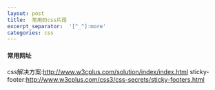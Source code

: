 ```yaml
---
layout: post
title:  常用的css片段
excerpt_separator:  '[^_^]:more'
categories: css
---
```


#### 常用网址
css解决方案:http://www.w3cplus.com/solution/index/index.html
sticky-footer:http://www.w3cplus.com/css3/css-secrets/sticky-footers.html
<div class="detailshow">
   <div class="detail-warpper clearfix">
      <div class="detail-main"></div>
   </div>
   <div class="detail-close"></div>
</div>
<style>
   .clearfix{
      display: inline-block;

   }
   .clearfix:after{
      dispaly:block;
      content: ",";
height: 0;
line-height: 0;
clear: both;
visibility: hidden;
   }
   .detail-warpper{
      min-height: 100%;
   }
   .detail-main{
      margin-top: 64px;
      padding-bottom: -64px  auto 0 auto;
      clear: both;
   }
   .detail-close{
      background: url() ;
      position: relative;
      width: 32px;
      height: 32px;
      margin: -64px auto 0 auto;
      clear: both;

   }
</style>
[^_^]:more
1、垂直对齐
如果你用CSS，则你会有困惑：我该怎么垂直对齐容器中的元素？现在，利用CSS3的Transform，可以很优雅的解决这个困惑：
``` python
.verticalcenter{
   position: relative;
   top: 50%;
   -webkit-transform: translateY(-50%);
   -o-transform: translateY(-50%);
   transform: translateY(-50%);
}
```
``` python
<div>
   <span>
      测试
   </span>
   div{
   display:table;
   }
   span{
   dispaly:table-cell;
   vertical-align:middle;
   }
</div>
```
1.1如果出现两个inline-block的div中间有缝隙，将父元素的font-size设置为0.或者两个div中间不要有空白。
1.2如果两个div顶部不对其，可以在第一个div上写vertical-align:top;
2、伸展一个元素到窗口高度
在具体场景中，你可能想要将一个元素伸展到窗口高度，基本元素的调整只能调整容器的大小,因此要使一个元素伸展到窗口高度，我们需要伸展顶层元素：html和body:
<pre>
html,
body {
   height: 100%;
}
</pre>
然后将100%应用到任何元素的高：
<pre>
div {
   height: 100%;
}
</pre>
3、基于文件格式使用不同的样式
为了更容易知道链接的目标，有时你想让一些链接看起来和其它的不同。下面的片段在文本链接前添加一个图标，对不同的资源使用不同的图标或图片：
<pre>
a[href^="http://"]{
   padding-right: 20px;
   background: url(external.gif) no-repeat center right;
}
/* emails */
a[href^="mailto:"]{
   padding-right: 20px;
   background: url(email.png) no-repeat center right;
}
/* pdfs */
a[href$=".pdf"]{
   padding-right: 20px;
   background: url(pdf.png) no-repeat center right;
}
</pre>
看起来是这样的:http://jsfiddle.net/agusesetiyono/3sL1r0mw/light/

4、创建跨浏览器的图像灰度
灰度有时看起来简约和优雅，能为网站呈现更深层次的色调。在示例中，我们将对一个SVG图像添加灰度过滤：
``` python
<svg xmlns="http://www.w3.org/2000/svg">
   <filter id="grayscale">
       <feColorMatrix type="matrix" values="0.3333 0.3333 0.3333 0 0 0.3333 0.3333 0.3333 0 0 0.3333 0.3333 0.3333 0 0 0 0 0 1 0"/>
   </filter>
</svg>
```
为了跨浏览器，会用到filter属性：
<pre>
img {
   filter: url(filters.svg#grayscale); /* Firefox 3.5+ */
   filter: gray; /* IE6-9 */
   -webkit-filter: grayscale(1); /* Google Chrome, Safari 6+ & Opera 15+ */
}
</pre>
5、背景渐变动画
CSS中最具诱惑的一个功能是能添加动画效果，除了渐变，你可以给背景色、透明度、元素大小添加动画。目前，你不能为渐变添加动画，但下面的代码可能有帮助。它通过改变背景位置，让它看起来有动画效果。

button {
   background-image: linear-gradient(#5187c4, #1c2f45);
   background-size: auto 200%;
   background-position: 0 100%;
   transition: background-position 0.5s;
}
button:hover {
   background-position: 0 0;
}
效果在这里：http://jsfiddle.net/agusesetiyono/gw46dk27/1/light/

6、CSS：表格列宽自适用
对于表格，当谈到调整列宽时，是比较痛苦的。然后，这里有一个可以使用的技巧：给td元素添加white-space: nowrap;能让文本正确的换行
<pre>
td {
   white-space: nowrap;
}
</pre>
查看效果：http://jsfiddle.net/agusesetiyono/1uotj8wv/3/light/

7、只在一边或两边显示盒子阴影
如果你要一个盒阴影，试试这个技巧，能为任一边添加阴影。为了实现这个，首先定义一个有具体宽高的盒子，然后正确定位:after伪类。实现底边阴影的代码如下：
<pre>
.box-shadow {
   background-color: #FF8020;
   width: 160px;
   height: 90px;
   margin-top: -45px;
   margin-left: -80px;
   position: absolute;
   top: 50%;
   left: 50%;
}
.box-shadow:after {
   content: "";
   width: 150px;
   height: 1px;
   margin-top: 88px;
   margin-left: -75px;
   display: block;
   position: absolute;
   left: 50%;
   z-index: -1;
   -webkit-box-shadow: 0px 0px 8px 2px #000000;
      -moz-box-shadow: 0px 0px 8px 2px #000000;
           box-shadow: 0px 0px 8px 2px #000000;
}
</pre>
效果：http://jsfiddle.net/agusesetiyono/1kwhsfvo/light/

8、包裹长文本
如果你碰到一个比自身容器长的文本，这个技巧对你很有用。在这个示例中，默认时，不管容器的宽度，文本都将水平填充。
long text
简单的CSS代码就能在容器中调整文本：
<pre>
pre {
   white-space: pre-line;
   word-wrap: break-word;
}
</pre>
效果看起来如下：
effect
9、制造模糊文本
想要让文本模糊？可以使用color透明和text-shadow实现。
<pre>
.blurry-text {
  color: transparent;
  text-shadow: 0 0 5px rgba(0,0,0,0.5);
}
</pre>
效果：http://jsfiddle.net/agusesetiyono/n5uh4s0j/light/

10、用CSS动画实现省略号动画
这个片段将帮助你制造一个ellipsis的动画，对于简单的加载状态是很有用的，而不用去使用gif图像。
<pre>
.loading:after {
   overflow: hidden;
   display: inline-block;
   vertical-align: bottom;
   animation: ellipsis 2s infinite;
   content: "\2026"; /* ascii code for the ellipsis character */
}
@keyframes ellipsis {
   from {
       width: 2px;
   }
   to {
       width: 15px;
   }
}
</pre>
效果：http://jsfiddle.net/agusesetiyono/MDzsR/69/light/

11、样式重置
<pre>
html, body, div, span, applet, object, iframe, h1, h2, h3, h4, h5, h6, p, blockquote, pre, a, abbr, acronym, address, big, cite, code, del, dfn, em, img, ins, kbd, q, s, samp, small, strike, strong, sub, sup, tt, var, b, u, i, center, dl, dt, dd, ol, ul, li, fieldset, form, label, legend, table, caption, tbody, tfoot, thead, tr, th, td, article, aside, canvas, details, embed, figure, figcaption, footer, header, hgroup, menu, nav, output, ruby, section, summary, time, mark, audio, video {
 margin: 0;
 padding: 0;
 border: 0;
 font-size: 100%;
 font: inherit;
 vertical-align: baseline;
 outline: none;
 -webkit-box-sizing: border-box;
 -moz-box-sizing: border-box;
 box-sizing: border-box;
}
html { height: 101%; }
body { font-size: 62.5%; line-height: 1; font-family: Arial, Tahoma, sans-serif; }
article, aside, details, figcaption, figure, footer, header, hgroup, menu, nav, section { display: block; }
ol, ul { list-style: none; }
blockquote, q { quotes: none; }
blockquote:before, blockquote:after, q:before, q:after { content: ''; content: none; }
strong { font-weight: bold; }
table { border-collapse: collapse; border-spacing: 0; }
img { border: 0; max-width: 100%; }
p { font-size: 1.2em; line-height: 1.0em; color: #333; }
</pre>
12、典型的CSS清除浮动
<pre>
.clearfix:after { content: "."; display: block; clear: both; visibility: hidden; line-height: 0; height: 0; }
.clearfix { display: inline-block; }
html[xmlns] .clearfix { display: block; }
* html .clearfix { height: 1%; }
</pre>
13、新版清除浮动（2011）
<pre>
.clearfix:before, .container:after { content: ""; display: table; }
.clearfix:after { clear: both; }
/* IE 6/7 */
.clearfix { zoom: 1; }
</pre>
14、跨浏览器的透明
<pre>
.transparent {
   filter: alpha(opacity=50); /* internet explorer */
   -khtml-opacity: 0.5;      /* khtml, old safari */
   -moz-opacity: 0.5;       /* mozilla, netscape */
   opacity: 0.5;           /* fx, safari, opera */
}
</pre>
15、CSS引用模板
<pre>
blockquote {
   background: #f9f9f9;
   border-left: 10px solid #ccc;
   margin: 1.5em 10px;
   padding: .5em 10px;
   quotes: "\201C""\201D""\2018""\2019";
}
blockquote:before {
   color: #ccc;
   content: open-quote;
   font-size: 4em;
   line-height: .1em;
   margin-right: .25em;
   vertical-align: -.4em;
}
blockquote p {
   display: inline;
}
</pre>
16、个性圆角
<pre>
#container {
   border-radius: 4px 3px 6px 10px;
}
#container {
    border-radius-top-left: 4px;
    border-radius-top-right: 3px;
    border-radius-bottom-right: 6px;
    border-radius-bottom-left: 10px;
}
</pre>
17、通用媒体查询
<pre>
/* Smartphones (portrait and landscape) ----------- */
@media only screen
and (min-device-width : 320px) and (max-device-width : 480px) {
 /* Styles */
}
/* Smartphones (landscape) ----------- */
@media only screen and (min-width : 321px) {
 /* Styles */
}
/* Smartphones (portrait) ----------- */
@media only screen and (max-width : 320px) {
 /* Styles */
}
/* iPads (portrait and landscape) ----------- */
@media only screen and (min-device-width : 768px) and (max-device-width : 1024px) {
 /* Styles */
}
/* iPads (landscape) ----------- */
@media only screen and (min-device-width : 768px) and (max-device-width : 1024px) and (orientation : landscape) {
 /* Styles */
}
/* iPads (portrait) ----------- */
@media only screen and (min-device-width : 768px) and (max-device-width : 1024px) and (orientation : portrait) {
 /* Styles */
}
/* Desktops and laptops ----------- */
@media only screen and (min-width : 1224px) {
 /* Styles */
}
/* Large screens ----------- */
@media only screen and (min-width : 1824px) {
 /* Styles */
}
/* iPhone 4 ----------- */
@media only screen and (-webkit-min-device-pixel-ratio:1.5), only screen and (min-device-pixel-ratio:1.5) {
 /* Styles */
}
</pre>
18、现代字体栈
<pre>
/* Times New Roman-based serif */
font-family: Cambria, "Hoefler Text", Utopia, "Liberation Serif", "Nimbus Roman No9 L Regular", Times, "Times New Roman", serif;
/* A modern Georgia-based serif */
font-family: Constantia, "Lucida Bright", Lucidabright, "Lucida Serif", Lucida, "DejaVu Serif," "Bitstream Vera Serif", "Liberation Serif", Georgia, serif;
/*A more traditional Garamond-based serif */
font-family: "Palatino Linotype", Palatino, Palladio, "URW Palladio L", "Book Antiqua", Baskerville, "Bookman Old Style", "Bitstream Charter", "Nimbus Roman No9 L", Garamond, "Apple Garamond", "ITC Garamond Narrow", "New Century Schoolbook", "Century Schoolbook", "Century Schoolbook L", Georgia, serif;
/*The Helvetica/Arial-based sans serif */
font-family: Frutiger, "Frutiger Linotype", Univers, Calibri, "Gill Sans", "Gill Sans MT", "Myriad Pro", Myriad, "DejaVu Sans Condensed", "Liberation Sans", "Nimbus Sans L", Tahoma, Geneva, "Helvetica Neue", Helvetica, Arial, sans-serif;
/*The Verdana-based sans serif */
font-family: Corbel, "Lucida Grande", "Lucida Sans Unicode", "Lucida Sans", "DejaVu Sans", "Bitstream Vera Sans", "Liberation Sans", Verdana, "Verdana Ref", sans-serif;
/*The Trebuchet-based sans serif */
font-family: "Segoe UI", Candara, "Bitstream Vera Sans", "DejaVu Sans", "Bitstream Vera Sans", "Trebuchet MS", Verdana, "Verdana Ref", sans-serif;
/*The heavier "Impact" sans serif */
font-family: Impact, Haettenschweiler, "Franklin Gothic Bold", Charcoal, "Helvetica Inserat", "Bitstream Vera Sans Bold", "Arial Black", sans-serif;
/*The monospace */
font-family: Consolas, "Andale Mono WT", "Andale Mono", "Lucida Console", "Lucida Sans Typewriter", "DejaVu Sans Mono", "Bitstream Vera Sans Mono", "Liberation Mono", "Nimbus Mono L", Monaco, "Courier New", Courier, monospace;
Code Source
</pre>
19、自定义文本选择
<pre>
::selection { background: #e2eae2; }
::-moz-selection { background: #e2eae2; }
::-webkit-selection { background: #e2eae2; }
</pre>
20、为logo隐藏H1
<pre>
h1 {
   text-indent: -9999px;
   margin: 0 auto;
   width: 320px;
   height: 85px;
   background: transparent url("images/logo.png") no-repeat scroll;
}
</pre>

21、图片边框偏光
<pre>
img.polaroid {
   background:#000; /*Change this to a background image or remove*/
   border:solid #fff;
   border-width:6px 6px 20px 6px;
   box-shadow:1px 1px 5px #333; /* Standard blur at 5px. Increase for more depth */
   -webkit-box-shadow:1px 1px 5px #333;
   -moz-box-shadow:1px 1px 5px #333;
   height:200px; /*Set to height of your image or desired div*/
   width:200px; /*Set to width of your image or desired div*/
}
Code Source
</pre>
22、锚链接伪类
<pre>
a:link { color: blue; }
a:visited { color: purple; }
a:hover { color: red; }
a:active { color: yellow; }
Code Source
</pre>
23、奇特的CSS引用
<pre>
.has-pullquote:before {
   /* Reset metrics. */
   padding: 0;
   border: none;
   /* Content */
   content: attr(data-pullquote);
   /* Pull out to the right, modular scale based margins. */
   float: right;
   width: 320px;
   margin: 12px -140px 24px 36px;
   /* Baseline correction */
   position: relative;
   top: 5px;
   /* Typography (30px line-height equals 25% incremental leading) */
   font-size: 23px;
   line-height: 30px;
}
.pullquote-adelle:before {
   font-family: "adelle-1", "adelle-2";
   font-weight: 100;
   top: 10px !important;
}
.pullquote-helvetica:before {
   font-family: "Helvetica Neue", Arial, sans-serif;
   font-weight: bold;
   top: 7px !important;
}
.pullquote-facit:before {
   font-family: "facitweb-1", "facitweb-2", Helvetica, Arial, sans-serif;
   font-weight: bold;
   top: 7px !important;
}
Code Source
</pre>
24、CSS3：全屏背景
<pre>
html {
   background: url('images/bg.jpg') no-repeat center center fixed;
   background-size: cover;
}
Code Source
</pre>
25、内容垂直居中
<pre>
.container {
   min-height: 6.5em;
   display: table-cell;
   vertical-align: middle;
}
</pre>
26、强制出现垂直滚动条
1
html { height: 101% }
27、CSS3渐变模板
<pre>
#colorbox {
   background: #629721;
   background-image:-webkit-gradient(linear,left top,left bottom,from(#349ee1),to(#1677b5));
   background-image:-webkit-linear-gradient(top,#349ee1 0,#1677b5 100%);
   background-image:linear-gradient(to bottom,#349ee1 0,#1677b5 100%);
   filter:progid:DXImageTransform.Microsoft.gradient(startColorstr='#349ee1', endColorstr='#1677b5', GradientType=0);
}
</pre>
28、@font-face模板
<pre>
@font-face {
   font-family: 'MyWebFont';
   src: url('webfont.eot'); /* IE9 Compat Modes */
   src: url('webfont.eot?#iefix') format('embedded-opentype'), /* IE6-IE8 */
   url('webfont.woff') format('woff'), /* Modern Browsers */
   url('webfont.ttf')  format('truetype'), /* Safari, Android, iOS */
   url('webfont.svg#svgFontName') format('svg'); /* Legacy iOS */
}
body {
   font-family: 'MyWebFont', Arial, sans-serif;
}
</pre>
29、缝合CSS3元素
<pre>
p {
   position:relative;
   z-index:1;
   padding: 10px;
   margin: 10px;
   font-size: 21px;
   line-height: 1.3em;
   color: #fff;
   background: #ff0030;
   box-shadow: 0 0 0 4px #ff0030, 2px 1px 6px 4px rgba(10,10,0,.5);
   border-radius: 3px;
}
p:before {
   content: "";
   position: absolute;
   z-index: -1;
   top: 3px;
   bottom: 3px;
   left :3px;
   right: 3px;
   border: 2px dashed #fff;
}
p a {
   color: #fff;
   text-decoration:none;
}
p a:hover, p a:focus, p a:active {
   text-decoration:underline;
}
Code Source
</pre>
30、CSS3 斑马线
<pre>
tbody tr:nth-child(odd) {
   background-color: #ccc;
}
Code Source
</pre>
31、有趣的&
<pre>
.amp {
   font-family: Baskerville, 'Goudy Old Style', Palatino, 'Book Antiqua', serif;
   font-style: italic;
   font-weight: normal;
}
Code Source
</pre>
32、大字段落
<pre>
p:first-letter{
   display: block;
   margin: 5px 0 0 5px;
   float: left;
   color: #ff3366;
   font-size: 5.4em;
   font-family: Georgia, Times New Roman, serif;
}
</pre>
33、内部CSS3 盒阴影
<pre>
#mydiv {
   box-shadow: inset 2px 0 4px #000;
}
</pre>
34、外部CSS3 盒阴影
<pre>
#mydiv {
   box-shadow: 0 2px 2px -2px rgba(0, 0, 0, 0.52);
}
</pre>
35、三角形列表项目符号
<pre>
ul {
   margin: 0.75em 0;
   padding: 0 1em;
   list-style: none;
}
li:before {
   content: "";
   border-color: transparent #111;
   border-style: solid;
   border-width: 0.35em 0 0.35em 0.45em;
   display: block;
   height: 0;
   width: 0;
   left: -1em;
   top: 0.9em;
   position: relative;
}
Code Source
</pre>
36、固定宽度的居中布局
<pre>
#page-wrap {
   width: 800px;
   margin: 0 auto;
}
Code Source
#columns-3 {
   text-align: justify;
   -moz-column-count: 3;
   -moz-column-gap: 12px;
   -moz-column-rule: 1px solid #c4c8cc;
   -webkit-column-count: 3;
   -webkit-column-gap: 12px;
   -webkit-column-rule: 1px solid #c4c8cc;
}
Code Source
</pre>
38、CSS固定页脚
<pre>
#footer {
   position: fixed;
   left: 0px;
   bottom: 0px;
   height: 30px;
   width: 100%;
   background: #444;
}
/* IE 6 */
* html #footer {
   position: absolute;
   top: expression((0-(footer.offsetHeight)+(document.documentElement.clientHeight ? document.documentElement.clientHeight : document.body.clientHeight)+(ignoreMe = document.documentElement.scrollTop ? document.documentElement.scrollTop : document.body.scrollTop))+'px');
}
Code Source
</pre>
39、IE6的PNG透明修复
<pre>
.bg {
   width:200px;
   height:100px;
   background: url(/folder/yourimage.png) no-repeat;
   _background:none;
   _filter:progid:DXImageTransform.Microsoft.AlphaImageLoader(src='/folder/yourimage.png',sizingMethod='crop');
}
/* 1px gif method */
img, .png {
   position: relative;
   behavior: expression((this.runtimeStyle.behavior="none")&&(this.pngSet?this.pngSet=true:(this.nodeName == "IMG" && this.src.toLowerCase().indexOf('.png')>-1?(this.runtimeStyle.backgroundImage = "none",
      this.runtimeStyle.filter = "progid:DXImageTransform.Microsoft.AlphaImageLoader(src='" + this.src + "', sizingMethod='image')",
      this.src = "images/transparent.gif"):(this.origBg = this.origBg? this.origBg :this.currentStyle.backgroundImage.toString().replace('url("','').replace('")',''),
      this.runtimeStyle.filter = "progid:DXImageTransform.Microsoft.AlphaImageLoader(src='" + this.origBg + "', sizingMethod='crop')",
      this.runtimeStyle.backgroundImage = "none")),this.pngSet=true));
}
</pre>

40、跨浏览器设置最小高度
<pre>
#container {
   min-height: 550px;
   height: auto !important;
   height: 550px;
}
</pre>
41、CSS3 鲜艳的输入
<pre>
input[type=text], textarea {
   transition: all 0.30s ease-in-out;
   outline: none;
   padding: 3px 0px 3px 3px;
   margin: 5px 1px 3px 0px;
   border: 1px solid #ddd;
}
input[type=text]:focus, textarea:focus {
   box-shadow: 0 0 5px rgba(81, 203, 238, 1);
   padding: 3px 0px 3px 3px;
   margin: 5px 1px 3px 0px;
   border: 1px solid rgba(81, 203, 238, 1);
}
</pre>
42、基于文件类型的链接样式
<pre>
/* external links */
a[href^="http://"] {
   padding-right: 13px;
   background: url('external.gif') no-repeat center right;
}
/* emails */
a[href^="mailto:"] {
   padding-right: 20px;
   background: url('email.png') no-repeat center right;
}
/* pdfs */
a[href$=".pdf"] {
   padding-right: 18px;
   background: url('acrobat.png') no-repeat center right;
}
</pre>

43、强制换行
<pre>
pre {
   white-space: pre-wrap;       /* css-3 */
   white-space: -moz-pre-wrap;  /* Mozilla, since 1999 */
   white-space: -pre-wrap;      /* Opera 4-6 */
   white-space: -o-pre-wrap;    /* Opera 7 */
   word-wrap: break-word;       /* Internet Explorer 5.5+ */
}
Code Source
</pre>
44、在可点击的项目上强制手型
<pre>
a[href], input[type='submit'], input[type='image'], label[for], select, button, .pointer {
   cursor: pointer;
}
Code Source
</pre>
45、网页顶部盒阴影
<pre>
body:before {
   content: "";
   position: fixed;
   top: -10px;
   left: 0;
   width: 100%;
   height: 10px;
   box-shadow: 0px 0px 10px rgba(0,0,0,.8);
   z-index: 100;
}
</pre>
